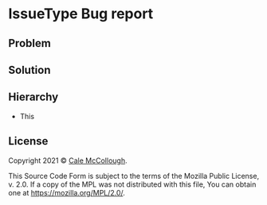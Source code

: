# IssueType Bug report

## Problem



## Solution



## Hierarchy

* This

## License

Copyright 2021 © [Cale McCollough](https://cookingwithcale.org).

This Source Code Form is subject to the terms of the Mozilla Public License, v. 2.0. If a copy of the MPL was not distributed with this file, You can obtain one at <https://mozilla.org/MPL/2.0/>.
